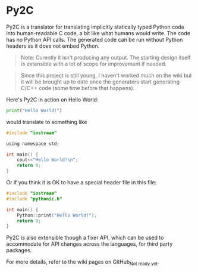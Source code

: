 ﻿Py2C
====
Py2C is a translator for translating implicitly statically typed Python code 
into human-readable C code, a bit like what humans would write. The code has no
Python API calls. The generated code can be run without Python headers as it 
does not embed Python.

> Note: Curently it isn't producing any output. The starting design itself is 
  extensible with a lot of scope for improvement if needed.<br>

> Since this project is still young, I haven't worked much on the wiki but it
  will be brought up to date once the generaters start generating C/C++ code
  (some time before that happens).

Here's Py2C in action on Hello World:

```python
print("Hello World!")
```

would translate to something like

```c
#include "iostream"

using namespace std;

int main() {
    cout<<"Hello World!\n";
    return 0;
}
```

Or if you think it is OK to have a special header file in this file:

```c
#include "iostream"
#include "pythonic.h"

int main() {
    Python::print("Hello World!");
    return 0;
}
```

Py2C is also extensible though a fixer API, which can be used to accommodate for
API changes across the languages, for third party packages.

For more details, refer to the wiki pages on GitHub<sub>Not ready yet</sub>.
